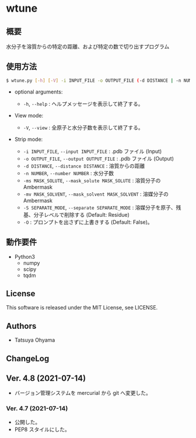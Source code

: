 # wtune

## 概要
水分子を溶質からの特定の距離、および特定の数で切り出すプログラム


## 使用方法
```sh
$ wtune.py [-h] [-V] -i INPUT_FILE -o OUTPUT_FILE (-d DISTANCE | -n NUMBER) [-ms MASK_SOLUTE] [-mv MASK_SOLVENT] [-S SEPARATE_MODE] [-O]
```

* optional arguments:
	* `-h`, `--help`
		: ヘルプメッセージを表示して終了する。

* View mode:
	* `-V`, `--view`
		: 全原子と水分子数を表示して終了する。

* Strip mode:
	* `-i INPUT_FILE`, `--input INPUT_FILE`
		: .pdb ファイル (Input)
	* `-o OUTPUT_FILE`, `--output OUTPUT_FILE`
		: .pdb ファイル (Output)
	* `-d DISTANCE`, `--distance DISTANCE`
		: 溶質からの距離
	* `-n NUMBER`, `--number NUMBER`
		: 水分子数
	* `-ms MASK_SOLUTE`, `--mask_solute MASK_SOLUTE`
		: 溶質分子の Ambermask
	* `-mv MASK_SOLVENT`, `--mask_solvent MASK_SOLVENT`
		: 溶媒分子の Ambermask
	* `-S SEPARATE_MODE`, `--separate SEPARATE_MODE`
		: 溶媒分子を原子、残基、分子レベルで削除する (Default: Residue)
	* `-O`
		: プロンプトを出さずに上書きする (Default: False)。


## 動作要件
* Python3
	* numpy
	* scipy
	* tqdm


## License
This software is released under the MIT License, see LICENSE.


## Authors
* Tatsuya Ohyama


## ChangeLog
## Ver. 4.8 (2021-07-14)
* バージョン管理システムを mercurial から git へ変更した。

### Ver. 4.7 (2021-07-14)
* 公開した。
* PEP8 スタイルにした。
